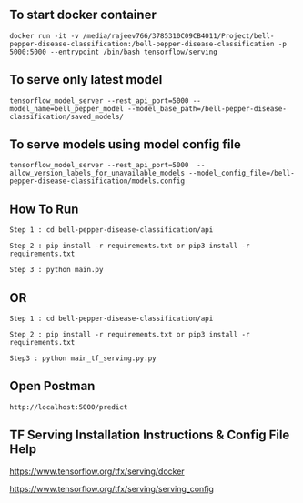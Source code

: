 ## To start docker container

```
docker run -it -v /media/rajeev766/3785310C09CB4011/Project/bell-pepper-disease-classification:/bell-pepper-disease-classification -p 5000:5000 --entrypoint /bin/bash tensorflow/serving
```

## To serve only latest model

```
tensorflow_model_server --rest_api_port=5000 --model_name=bell_pepper_model --model_base_path=/bell-pepper-disease-classification/saved_models/
```

## To serve models using model config file

```
tensorflow_model_server --rest_api_port=5000  --allow_version_labels_for_unavailable_models --model_config_file=/bell-pepper-disease-classification/models.config
```

## How To Run
```
Step 1 : cd bell-pepper-disease-classification/api

Step 2 : pip install -r requirements.txt or pip3 install -r requirements.txt

Step 3 : python main.py

```
## OR 
```
Step 1 : cd bell-pepper-disease-classification/api

Step 2 : pip install -r requirements.txt or pip3 install -r requirements.txt

Step3 : python main_tf_serving.py.py
```


## Open Postman
```
http://localhost:5000/predict
```


## TF Serving Installation Instructions & Config File Help
https://www.tensorflow.org/tfx/serving/docker

https://www.tensorflow.org/tfx/serving/serving_config
